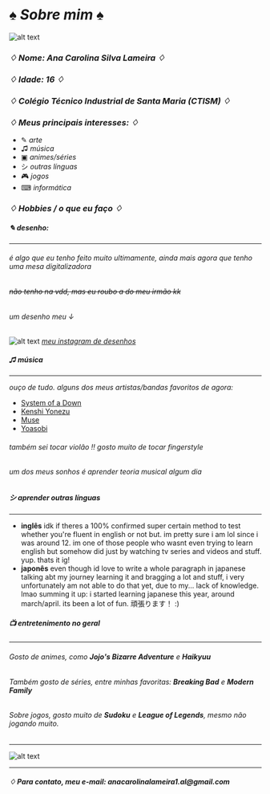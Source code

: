 #  __*♠ Sobre mim ♠*__
![alt text](https://data.whicdn.com/images/291715989/original.gif)



### _**♢ Nome: Ana Carolina Silva Lameira ♢**_
### _**♢ Idade: 16 ♢**_ 
### _**♢ Colégio Técnico Industrial de Santa Maria (CTISM) ♢**_
### _**♢ Meus  principais interesses: ♢**_
* ✎ _arte_
* ♫ _música_
* ▣ _animes/séries_
* シ _outras línguas_
*  🎮  _jogos_
* ⌨︎︎ _informática_
### _**♢ Hobbies / o que eu faço ♢**_

#####  _**✎ desenho:**_
***
###### _é algo que eu tenho feito muito ultimamente, ainda mais agora que tenho uma mesa digitalizadora_
###### ~~não tenho na vdd, mas eu roubo a do meu irmão kk~~
###### _um desenho meu ↓_
![alt text](https://user-images.githubusercontent.com/85706625/124632211-82558e00-de5a-11eb-8990-da476c835a3a.jpg)
_[meu instagram de desenhos](https://www.instagram.com/darin_ne_/)_


##### _**♫ música**_
***
_ouço de tudo. alguns dos meus artistas/bandas favoritos de agora:_
* [System of a Down](https://www.youtube.com/watch?v=iywaBOMvYLI&ab_channel=systemofadownVEVO)
* [Kenshi Yonezu](https://www.youtube.com/watch?v=XeFQJ6-XoD0&ab_channel=%E7%B1%B3%E6%B4%A5%E7%8E%84%E5%B8%AB)
* [Muse](https://www.youtube.com/watch?v=qhduQhDqtb4&ab_channel=Muse)
* [Yoasobi](https://www.youtube.com/watch?v=Y4nEEZwckuU&ab_channel=Ayase%2FYOASOBI)

###### _também sei tocar violão !! gosto muito de tocar fingerstyle_
###### _um dos meus sonhos é aprender teoria musical algum dia_

##### _**シ aprender outras línguas**_
***
* **inglês**
idk if theres a 100% confirmed super certain method to test whether you're fluent in english or not but. im pretty sure i am lol since i was around 12. im one of those people who wasnt even trying to learn english but somehow did just by watching tv series and videos and stuff. yup. thats it ig!
* **japonês**
 even though id love to write a whole paragraph in japanese talking abt my journey learning it and bragging a lot and stuff, i very unfortunately am not able to do that yet, due to my... lack of knowledge. lmao
summing it up: i started learning japanese this year, around march/april. its been a lot of fun. 頑張ります！ :)
##### _**📺 entretenimento no geral**_
***
###### _Gosto de animes, como **Jojo's Bizarre Adventure** e **Haikyuu**_
###### _Também gosto de séries, entre minhas favoritas: **Breaking Bad** e **Modern Family**_
###### _Sobre jogos, gosto muito de **Sudoku** e **League of Legends**, mesmo não jogando muito._
***
![alt text](https://i1.wp.com/66.media.tumblr.com/12e7e63c271e05ecd708f8000ea83821/tumblr_pbtwaoIdBP1tixvyxo1_r1_500.gif)
***
#### _♢   Para contato, meu e-mail:  anacarolinalameira1.al@gmail.com_